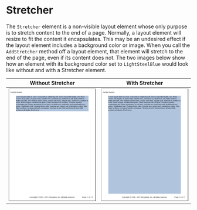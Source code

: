 ﻿<!--
|metadata|
{
    "fileName": "documentengine-stretcher",
    "controlName": "Infragistics Document Library",
    "tags": ["Layouts","Reporting"]
}
|metadata|
-->

# Stretcher
The `Stretcher` element is a non-visible layout element whose only purpose is to stretch content to the end of a page. Normally, a layout element will resize to fit the content it encapsulates. This may be an undesired effect if the layout element includes a background color or image. When you call the `AddStretcher` method off a layout element, that element will stretch to the end of the page, even if its content does not. The two images below show how an element with its background color set to `LightSteelBlue` would look like without and with a Stretcher element.

Without Stretcher | With Stretcher
--- | ---
![](images/Stretcher_01.png) | ![](images/Stretcher_02.png)